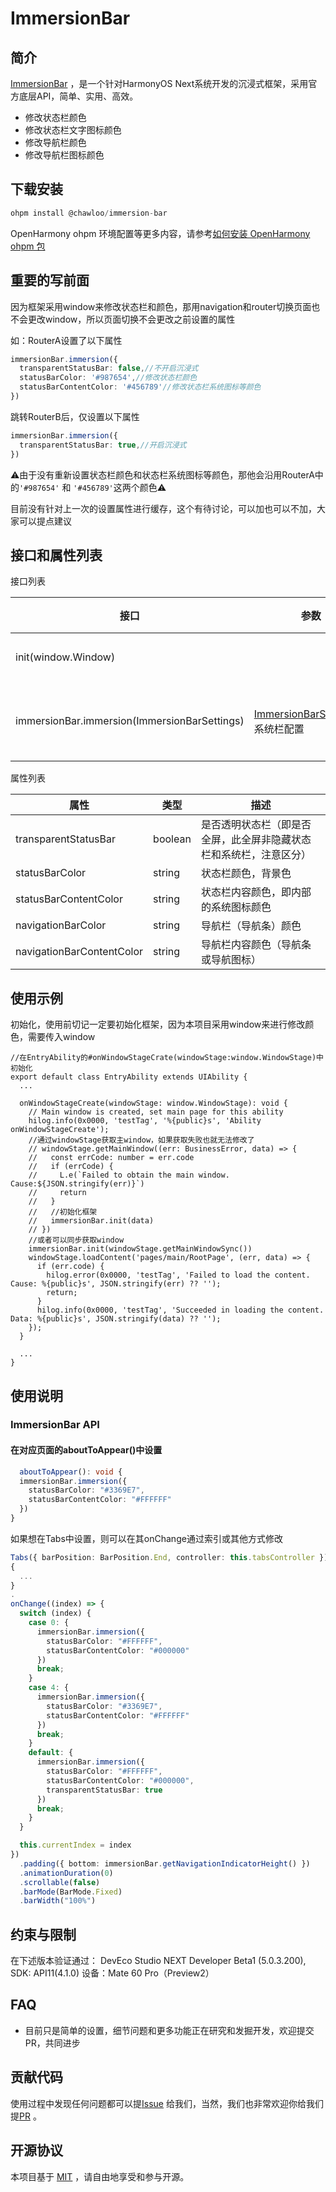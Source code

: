 # ImmersionBar

## 简介

[ImmersionBar](https://github.com/ChawLoo/ImmersionBar.git) ，是一个针对HarmonyOS Next系统开发的沉浸式框架，采用官方底层API，简单、实用、高效。

- 修改状态栏颜色
- 修改状态栏文字图标颜色
- 修改导航栏颜色
- 修改导航栏图标颜色

## 下载安装

```javascript
ohpm install @chawloo/immersion-bar
```

OpenHarmony ohpm 环境配置等更多内容，请参考[如何安装 OpenHarmony ohpm 包](https://gitee.com/openharmony-tpc/docs/blob/master/OpenHarmony_har_usage.md)
## 重要的写前面
因为框架采用window来修改状态栏和颜色，那用navigation和router切换页面也不会更改window，所以页面切换不会更改之前设置的属性

如：RouterA设置了以下属性
```typescript
immersionBar.immersion({
  transparentStatusBar: false,//不开启沉浸式
  statusBarColor: '#987654',//修改状态栏颜色
  statusBarContentColor: '#456789'//修改状态栏系统图标等颜色
})
```
跳转RouterB后，仅设置以下属性
```typescript
immersionBar.immersion({
  transparentStatusBar: true,//开启沉浸式
})
```
⚠️由于没有重新设置状态栏颜色和状态栏系统图标等颜色，那他会沿用RouterA中的`'#987654'` 和 `'#456789'`这两个颜色⚠️

目前没有针对上一次的设置属性进行缓存，这个有待讨论，可以加也可以不加，大家可以提点建议
## 接口和属性列表
接口列表

| **接口**                                       | 参数                                  | 功能    |
|----------------------------------------------|-------------------------------------|-------|
| init(window.Window)                          |                                     | 初始化   |
| immersionBar.immersion(ImmersionBarSettings) | [ImmersionBarSettings](#请求配置)：系统栏配置 | 设置系统栏 |

属性列表

| **属性**                    | 类型      | 描述                                |
|---------------------------|---------|-----------------------------------|
| transparentStatusBar      | boolean | 是否透明状态栏（即是否全屏，此全屏非隐藏状态栏和系统栏，注意区分） |
| statusBarColor            | string  | 状态栏颜色，背景色                         |
| statusBarContentColor     | string  | 状态栏内容颜色，即内部的系统图标颜色                |
| navigationBarColor        | string  | 导航栏（导航条）颜色                        |
| navigationBarContentColor | string  | 导航栏内容颜色（导航条或导航图标）                 |

## 使用示例

初始化，使用前切记一定要初始化框架，因为本项目采用window来进行修改颜色，需要传入window

```
//在EntryAbility的#onWindowStageCrate(windowStage:window.WindowStage)中初始化
export default class EntryAbility extends UIAbility {
  ...

  onWindowStageCreate(windowStage: window.WindowStage): void {
    // Main window is created, set main page for this ability
    hilog.info(0x0000, 'testTag', '%{public}s', 'Ability onWindowStageCreate');
    //通过windowStage获取主window，如果获取失败也就无法修改了
    // windowStage.getMainWindow((err: BusinessError, data) => {
    //   const errCode: number = err.code
    //   if (errCode) {
    //     L.e(`Failed to obtain the main window. Cause:${JSON.stringify(err)}`)
    //     return
    //   }
    //   //初始化框架
    //   immersionBar.init(data)
    // })
    //或者可以同步获取window
    immersionBar.init(windowStage.getMainWindowSync())
    windowStage.loadContent('pages/main/RootPage', (err, data) => {
      if (err.code) {
        hilog.error(0x0000, 'testTag', 'Failed to load the content. Cause: %{public}s', JSON.stringify(err) ?? '');
        return;
      }
      hilog.info(0x0000, 'testTag', 'Succeeded in loading the content. Data: %{public}s', JSON.stringify(data) ?? '');
    });
  }

  ...
}

```



## 使用说明

### ImmersionBar API

#### 在对应页面的aboutToAppear()中设置

```typescript
  aboutToAppear(): void {
  immersionBar.immersion({
    statusBarColor: "#3369E7",
    statusBarContentColor: "#FFFFFF"
  })
}
```

如果想在Tabs中设置，则可以在其onChange通过索引或其他方式修改

```typescript
Tabs({ barPosition: BarPosition.End, controller: this.tabsController })
{
  ...
}
.
onChange((index) => {
  switch (index) {
    case 0: {
      immersionBar.immersion({
        statusBarColor: "#FFFFFF",
        statusBarContentColor: "#000000"
      })
      break;
    }
    case 4: {
      immersionBar.immersion({
        statusBarColor: "#3369E7",
        statusBarContentColor: "#FFFFFF"
      })
      break;
    }
    default: {
      immersionBar.immersion({
        statusBarColor: "#FFFFFF",
        statusBarContentColor: "#000000",
        transparentStatusBar: true
      })
      break;
    }
  }

  this.currentIndex = index
})
  .padding({ bottom: immersionBar.getNavigationIndicatorHeight() })
  .animationDuration(0)
  .scrollable(false)
  .barMode(BarMode.Fixed)
  .barWidth("100%")
```

## 约束与限制

在下述版本验证通过：
DevEco Studio NEXT Developer Beta1  (5.0.3.200), SDK: API11(4.1.0) 设备：Mate 60 Pro（Preview2）

## FAQ
- 目前只是简单的设置，细节问题和更多功能正在研究和发掘开发，欢迎提交PR，共同进步

## 贡献代码

使用过程中发现任何问题都可以提[Issue](https://github.com/ChawLoo/ImmersionBar/issues) 给我们，当然，我们也非常欢迎你给我们提[PR](https://github.com/ChawLoo/ImmersionBar/pulls) 。

## 开源协议

本项目基于 [MIT](https://github.com/ChawLoo/ImmersionBar/blob/master/library/LICENSE) ，请自由地享受和参与开源。